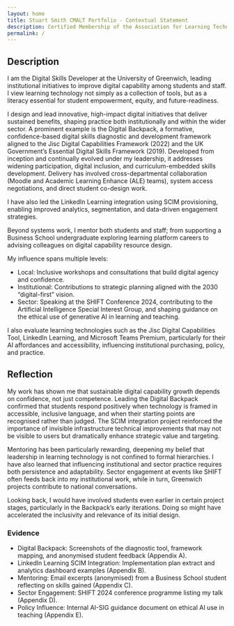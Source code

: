 ```yaml
---
layout: home
title: Stuart Smith CMALT Portfolio - Contextual Statement
description: Certified Membership of the Association for Learning Technology (CMALT) portfolio of Stuart Smith, MSc, BA (Hons).
permalink: /
---
```


## Description

I am the Digital Skills Developer at the University of Greenwich, leading institutional initiatives to improve digital capability among students and staff. I view learning technology not simply as a collection of tools, but as a literacy essential for student empowerment, equity, and future-readiness.

I design and lead innovative, high-impact digital initiatives that deliver sustained benefits, shaping practice both institutionally and within the wider sector. A prominent example is the Digital Backpack, a formative, confidence-based digital skills diagnostic and development framework aligned to the Jisc Digital Capabilities Framework (2022) and the UK Government’s Essential Digital Skills Framework (2019). Developed from inception and continually evolved under my leadership, it addresses widening participation, digital inclusion, and curriculum-embedded skills development. Delivery has involved cross-departmental collaboration (Moodle and Academic Learning Enhance (ALE) teams), system access negotiations, and direct student co-design work.

I have also led the LinkedIn Learning integration using SCIM provisioning, enabling improved analytics, segmentation, and data-driven engagement strategies.

Beyond systems work, I mentor both students and staff; from supporting a Business School undergraduate exploring learning platform careers to advising colleagues on digital capability resource design.

My influence spans multiple levels:

- Local: Inclusive workshops and consultations that build digital agency and confidence.
- Institutional: Contributions to strategic planning aligned with the 2030 “digital-first” vision.
- Sector: Speaking at the SHIFT Conference 2024, contributing to the Artificial Intelligence Special Interest Group, and shaping guidance on the ethical use of generative AI in learning and teaching.

I also evaluate learning technologies such as the Jisc Digital Capabilities Tool, LinkedIn Learning, and Microsoft Teams Premium, particularly for their AI affordances and accessibility, influencing institutional purchasing, policy, and practice.

## Reflection

My work has shown me that sustainable digital capability growth depends on confidence, not just competence. Leading the Digital Backpack confirmed that students respond positively when technology is framed in accessible, inclusive language, and when their starting points are recognised rather than judged. The SCIM integration project reinforced the importance of invisible infrastructure technical improvements that may not be visible to users but dramatically enhance strategic value and targeting.

Mentoring has been particularly rewarding, deepening my belief that leadership in learning technology is not confined to formal hierarchies. I have also learned that influencing institutional and sector practice requires both persistence and adaptability. Sector engagement at events like SHIFT often feeds back into my institutional work, while in turn, Greenwich projects contribute to national conversations.

Looking back, I would have involved students even earlier in certain project stages, particularly in the Backpack’s early iterations. Doing so might have accelerated the inclusivity and relevance of its initial design.

### Evidence

- Digital Backpack: Screenshots of the diagnostic tool, framework mapping, and anonymised student feedback (Appendix A).
- LinkedIn Learning SCIM Integration: Implementation plan extract and analytics dashboard examples (Appendix B).
- Mentoring: Email excerpts (anonymised) from a Business School student reflecting on skills gained (Appendix C).
- Sector Engagement: SHIFT 2024 conference programme listing my talk (Appendix D).
- Policy Influence: Internal AI-SIG guidance document on ethical AI use in teaching (Appendix E).
